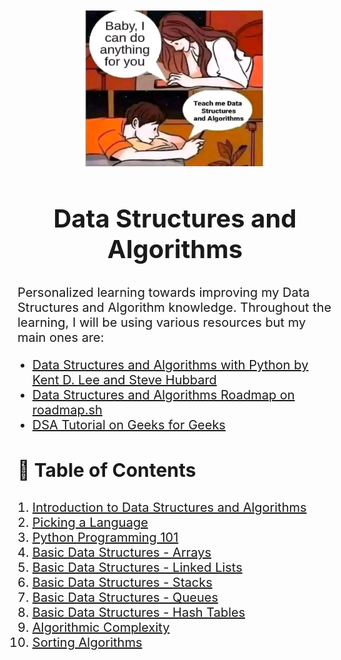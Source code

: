 <p align="center">
    <img src="assets/image.png" alt="dsa" width="300" height="250">
</p>

<h2 align="center" style="font-size: 40px; font-weight: bold;"> Data Structures and Algorithms
    <br> 
</h2>

<p style="font-size: 20px;">Personalized learning towards improving my Data Structures and Algorithm knowledge. Throughout the learning, I will be using various resources but my main ones are:
        <ul>
            <li style="font-size: 20px;"><a href="https://www.amazon.in/Structures-Algorithms-Undergraduate-Computer-Science/dp/3319130714">Data Structures and Algorithms with Python by Kent D. Lee and Steve Hubbard</a></li>
            <li style="font-size: 20px;"><a href="https://roadmap.sh/datastructures-and-algorithms">Data Structures and Algorithms Roadmap on roadmap.sh</a></li>
            <li style="font-size: 20px;"><a href="https://www.geeksforgeeks.org/learn-data-structures-and-algorithms-dsa-tutorial/?ref=lbp">DSA Tutorial on Geeks for Geeks</a></li>
        </ul>
</p>

<h3 style="font-size: 30px;">📝 Table of Contents</h3>
<ol>
    <li style="font-size: 20px;"><a href="https://github.com/R-Owino/100DaysofALXSE/tree/main/Day%201">Introduction to Data Structures and Algorithms</a></li>
    <li style="font-size: 20px;"><a href="https://github.com/R-Owino/100DaysofALXSE/tree/main/Day%202">Picking a Language</a></li>
    <li style="font-size: 20px;"><a href="https://github.com/R-Owino/100DaysofALXSE/tree/main/Day%203">Python Programming 101</a></li>
    <li style="font-size: 20px;"><a href="https://github.com/R-Owino/100DaysofALXSE/tree/main/Day%204">Basic Data Structures - Arrays</a></li>
    <li style="font-size: 20px;"><a href="https://github.com/R-Owino/100DaysofALXSE/tree/main/Day%205-9">Basic Data Structures - Linked Lists</a></li>
    <li style="font-size: 20px;"><a href="https://github.com/R-Owino/100DaysofSE/tree/main/Day%2010">Basic Data Structures - Stacks</a></li>
    <li style="font-size: 20px;"><a href="https://github.com/R-Owino/100DaysofSE/tree/main/Day%2011">Basic Data Structures - Queues</a></li>
    <li style="font-size: 20px;"><a href="https://github.com/R-Owino/100DaysofDSA/tree/main/Day%2012-15">Basic Data Structures - Hash Tables</a></li>
    <li style="font-size: 20px;"><a href="https://github.com/R-Owino/100DaysofDSA/tree/main/Day%2016-18">Algorithmic Complexity</a></li>
    <li style="font-size: 20px;"><a href="https://github.com/R-Owino/100DaysofDSA/tree/main/Day%2019">Sorting Algorithms</a></li>
</ol>
